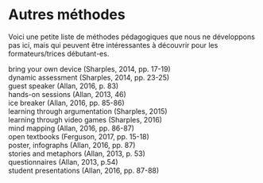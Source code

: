 # Autres méthodes

Voici une petite liste de méthodes pédagogiques que nous ne développons pas ici, mais qui peuvent être intéressantes à découvrir pour les formateurs/trices débutant-es.

bring your own device (Sharples, 2014, pp. 17-19)   
dynamic assessment (Sharples, 2014, pp. 23-25)     
guest speaker (Allan, 2016, p. 83)   
hands-on sessions (Allan, 2013, 46)   
ice breaker (Allan, 2016, pp. 85-86)   
learning through argumentation (Sharples, 2015)   
learning through video games (Sharples, 2016)   
mind mapping (Allan, 2016, pp. 86-87)   
open textbooks (Ferguson, 2017, pp. 15-18)     
poster, infographs (Allan, 2016, pp. 87)   
stories and metaphors (Allan, 2013, p. 53)  
questionnaires (Allan, 2013, p.54)   
student presentations (Allan, 2016, pp. 87-88)   
